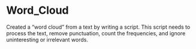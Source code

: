 # Word_Cloud
Created a “word cloud” from a text by writing a script. This script needs to process the text, remove punctuation, count the frequencies, and ignore uninteresting or irrelevant words.
